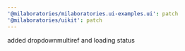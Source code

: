 ```yaml
---
'@milaboratories/milaboratories.ui-examples.ui': patch
'@milaboratories/uikit': patch
---
```


added dropdownmultiref and loading status

